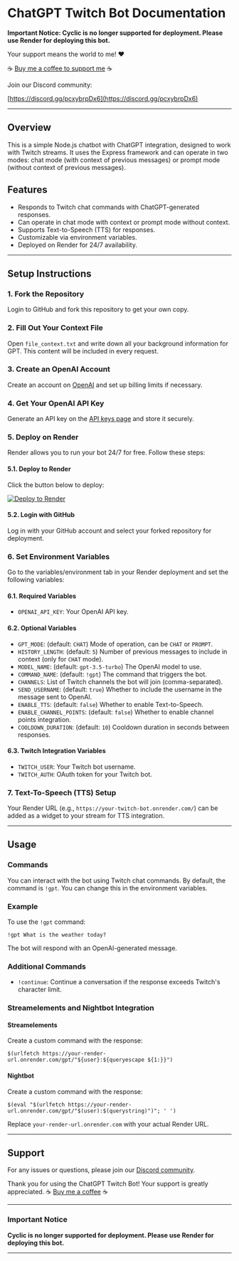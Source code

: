 # ChatGPT Twitch Bot Documentation

**Important Notice: Cyclic is no longer supported for deployment. Please use Render for deploying this bot.**

Your support means the world to me! ❤️

☕ [Buy me a coffee to support me](https://www.buymeacoffee.com/osetinhas) ☕

Join our Discord community:

[https://discord.gg/pcxybrpDx6](https://discord.gg/pcxybrpDx6)

---

## Overview

This is a simple Node.js chatbot with ChatGPT integration, designed to work with Twitch streams. It uses the Express framework and can operate in two modes: chat mode (with context of previous messages) or prompt mode (without context of previous messages).

## Features

- Responds to Twitch chat commands with ChatGPT-generated responses.
- Can operate in chat mode with context or prompt mode without context.
- Supports Text-to-Speech (TTS) for responses.
- Customizable via environment variables.
- Deployed on Render for 24/7 availability.

---

## Setup Instructions

### 1. Fork the Repository

Login to GitHub and fork this repository to get your own copy.

### 2. Fill Out Your Context File

Open `file_context.txt` and write down all your background information for GPT. This content will be included in every request.

### 3. Create an OpenAI Account

Create an account on [OpenAI](https://platform.openai.com) and set up billing limits if necessary.

### 4. Get Your OpenAI API Key

Generate an API key on the [API keys page](https://platform.openai.com/account/api-keys) and store it securely.

### 5. Deploy on Render

Render allows you to run your bot 24/7 for free. Follow these steps:

#### 5.1. Deploy to Render

Click the button below to deploy:

[![Deploy to Render](https://render.com/images/deploy-to-render-button.svg)](https://render.com/deploy)

#### 5.2. Login with GitHub

Log in with your GitHub account and select your forked repository for deployment.

### 6. Set Environment Variables

Go to the variables/environment tab in your Render deployment and set the following variables:

#### 6.1. Required Variables

- `OPENAI_API_KEY`: Your OpenAI API key.

#### 6.2. Optional Variables

- `GPT_MODE`: (default: `CHAT`) Mode of operation, can be `CHAT` or `PROMPT`.
- `HISTORY_LENGTH`: (default: `5`) Number of previous messages to include in context (only for `CHAT` mode).
- `MODEL_NAME`: (default: `gpt-3.5-turbo`) The OpenAI model to use.
- `COMMAND_NAME`: (default: `!gpt`) The command that triggers the bot.
- `CHANNELS`: List of Twitch channels the bot will join (comma-separated).
- `SEND_USERNAME`: (default: `true`) Whether to include the username in the message sent to OpenAI.
- `ENABLE_TTS`: (default: `false`) Whether to enable Text-to-Speech.
- `ENABLE_CHANNEL_POINTS`: (default: `false`) Whether to enable channel points integration.
- `COOLDOWN_DURATION`: (default: `10`) Cooldown duration in seconds between responses.

#### 6.3. Twitch Integration Variables

- `TWITCH_USER`: Your Twitch bot username.
- `TWITCH_AUTH`: OAuth token for your Twitch bot.

### 7. Text-To-Speech (TTS) Setup

Your Render URL (e.g., `https://your-twitch-bot.onrender.com/`) can be added as a widget to your stream for TTS integration.

---

## Usage

### Commands

You can interact with the bot using Twitch chat commands. By default, the command is `!gpt`. You can change this in the environment variables.

### Example

To use the `!gpt` command:

```twitch
!gpt What is the weather today?
```

The bot will respond with an OpenAI-generated message.

### Additional Commands

- `!continue`: Continue a conversation if the response exceeds Twitch's character limit.

### Streamelements and Nightbot Integration

#### Streamelements

Create a custom command with the response:

```twitch
$(urlfetch https://your-render-url.onrender.com/gpt/"${user}:${queryescape ${1:}}")
```

#### Nightbot

Create a custom command with the response:

```twitch
$(eval "$(urlfetch https://your-render-url.onrender.com/gpt/"$(user):$(querystring)")"; ' ')
```

Replace `your-render-url.onrender.com` with your actual Render URL.

---

## Support

For any issues or questions, please join our [Discord community](https://discord.gg/pcxybrpDx6).

Thank you for using the ChatGPT Twitch Bot! Your support is greatly appreciated. ☕ [Buy me a coffee](https://www.buymeacoffee.com/osetinhas) ☕

---

### Important Notice

**Cyclic is no longer supported for deployment. Please use Render for deploying this bot.**

---